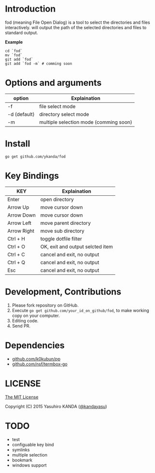 Introduction
================

fod (meaning File Open Dialog) is a tool to select the directories and files interactively. 
will output the path of the selected directories and files to standard output.

__Example__

    cd `fod`
    mv `fod`
    git add `fod`
    git add `fod -m` # comming soon


Options and arguments
================

| **option**   | **Explaination**                        |
| ------------ | --------------------------------------- |
| -f           | file select mode                        |
| -d (default) | directory select mode                   |
| -m           | multiple selection mode (comming soon)  |

Install
================

    go get github.com/ykanda/fod


Key Bindings
================

| **KEY**      | **Explaination**                 |
| ------------ | -------------------------------- |
| Enter        | open directory                   |
| Arrow Up     | move cursor down                 |
| Arrow Down   | move cursor down                 |
| Arrow Left   | move parent directory            |
| Arrow Right  | move sub directory               |
| Ctrl + H     | toggle dotfile filter            |
| Ctrl + O     | OK, exit and output selcted item |
| Ctrl + C     | cancel and exit, no output       |
| Ctrl + Q     | cancel and exit, no output       |
| Esc          | cancel and exit, no output       |


Development, Contributions
================

1. Please fork repository on GitHub.
2. Execute `go get github.com/your_id_on_github/fod`, to make working copy on your computer.
3. Editing code.
4. Send PR.


Dependencies
================

* [github.com/k0kubun/pp](https://github.com/k0kubun/pp)
* [github.com/nsf/termbox-go](https://github.com/nsf/termbox-go)


LICENSE
================

[The MIT License](http://opensource.org/licenses/mit-license.php)

Copyright (C) 2015 Yasuhiro KANDA ([@kandayasu](https://twitter.com/kandayasu))


TODO
================

* test
* configuable key bind
* symlinks
* multiple selection
* bookmark
* windows support
